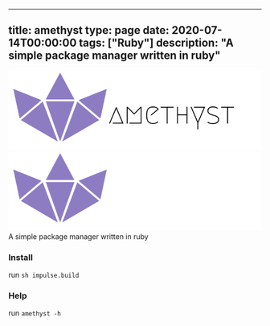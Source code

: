 
---
title: amethyst
type: page
date: 2020-07-14T00:00:00
tags: ["Ruby"]
description: "A simple package manager written in ruby"
---


![light mode logo](https://raw.githubusercontent.com/jakeroggenbuck/amethyst/master/amethyst-light-mode.png#gh-light-mode-only)
![dark mode logo](https://raw.githubusercontent.com/jakeroggenbuck/amethyst/master/amethyst-dark-mode.png#gh-dark-mode-only)
<br>A simple package manager written in ruby

### Install
run `sh impulse.build`

### Help
run `amethyst -h`
